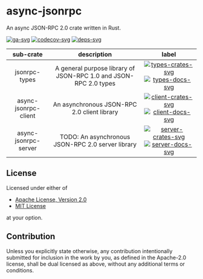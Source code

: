 # async-jsonrpc

An async JSON-RPC 2.0 crate written in Rust.

[![ga-svg]][ga-url]
[![codecov-svg]][codecov-url]
[![deps-svg]][deps-url]

[ga-svg]: https://github.com/koushiro/async-jsonrpc/workflows/test/badge.svg
[ga-url]: https://github.com/koushiro/async-jsonrpc/actions
[codecov-svg]: https://img.shields.io/codecov/c/github/koushiro/async-jsonrpc
[codecov-url]: https://codecov.io/gh/koushiro/async-jsonrpc
[deps-svg]: https://deps.rs/repo/github/koushiro/async-jsonrpc/status.svg
[deps-url]: https://deps.rs/repo/github/koushiro/async-jsonrpc

| sub-crate | description | label |
| :-------: | :---------: | :---: |
| jsonrpc-types | A general purpose library of JSON-RPC 1.0 and JSON-RPC 2.0 types | [![types-crates-svg]][types-crates-url] [![types-docs-svg]][types-docs-url] |
| async-jsonrpc-client | An asynchronous JSON-RPC 2.0 client library | [![client-crates-svg]][client-crates-url] [![client-docs-svg]][client-docs-url] |
| async-jsonrpc-server | TODO: An asynchronous JSON-RPC 2.0 server library | [![server-crates-svg]][server-crates-url] [![server-docs-svg]][server-docs-url] |

[types-crates-svg]: https://img.shields.io/crates/v/jsonrpc-types
[types-crates-url]: https://crates.io/crates/jsonrpc-types
[types-docs-svg]: https://docs.rs/jsonrpc-types/badge.svg
[types-docs-url]: https://docs.rs/jsonrpc-types

[client-crates-svg]: https://img.shields.io/crates/v/async-jsonrpc-client
[client-crates-url]: https://crates.io/crates/async-jsonrpc-client
[client-docs-svg]: https://docs.rs/async-jsonrpc-client/badge.svg
[client-docs-url]: https://docs.rs/async-jsonrpc-client

[server-crates-svg]: https://img.shields.io/crates/v/async-jsonrpc-server
[server-crates-url]: https://crates.io/crates/async-jsonrpc-server
[server-docs-svg]: https://docs.rs/async-jsonrpc-server/badge.svg
[server-docs-url]: https://docs.rs/async-jsonrpc-server

## License

Licensed under either of

- [Apache License, Version 2.0](LICENSE-APACHE)
- [MIT License](LICENSE-MIT)

at your option.

## Contribution

Unless you explicitly state otherwise, any contribution intentionally submitted
for inclusion in the work by you, as defined in the Apache-2.0 license, shall be
dual licensed as above, without any additional terms or conditions.

